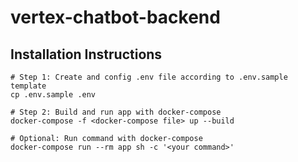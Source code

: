 # vertex-chatbot-backend

## Installation Instructions
```
# Step 1: Create and config .env file according to .env.sample template
cp .env.sample .env

# Step 2: Build and run app with docker-compose
docker-compose -f <docker-compose file> up --build

# Optional: Run command with docker-compose
docker-compose run --rm app sh -c '<your command>'
```